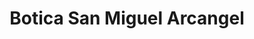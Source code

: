 ---
title: "Botica San Miguel Arcangel"
url: /ayacucho/botica-san-miguel-arcangel/
shop: Lebensmittel
---
